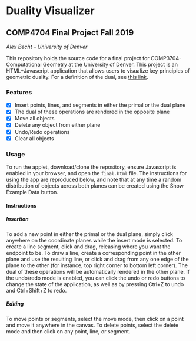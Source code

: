 # Duality Visualizer
## COMP4704 Final Project Fall 2019
*Alex Becht – University of Denver*

This repository holds the source code for a final project for COMP3704-Computational Geometry at the University of Denver. This project is an HTML+Javascript application that allows users to visualize key principles of geometric duality. For a definition of the dual, see [this link](https://pdfs.semanticscholar.org/810c/e0c19283481567c6545bf8c0cc8a4dcb8a1f.pdf). 
### Features
- [x] Insert points, lines, and segments in either the primal or the dual plane
- [x] The dual of these operations are rendered in the opposite plane
- [x] Move all objects
- [x] Delete any object from either plane
- [x] Undo/Redo operations
- [x] Clear all objects

### Usage
To run the applet, download/clone the repository, ensure Javascript is enabled in your browser, and open the `final.html` file. The instructions for using the app are reproduced below, and note that at any time a random distribution of objects across both planes can be created using the Show Example Data button.
#### Instructions
##### Insertion
To add a new point in either the primal or the dual plane, simply click anywhere on the coordinate planes while the insert mode is selected. To create a line segment, click and drag, releasing where you want the endpoint to be. To draw a line, create a corresponding point in the other plane and use the resulting line, or click and drag from any one edge of the plane to the other (for instance, top right corner to bottom left corner). The dual of these operations will be automatically rendered in the other plane. If the undo/redo mode is enabled, you can click the undo or redo buttons to change the state of the application, as well as by pressing Ctrl+Z to undo and Ctrl+Shift+Z to redo.
 ##### Editing
To move points or segments, select the move mode, then click on a point and move it anywhere in the canvas. To delete points, select the delete mode and then click on any point, line, or segment.